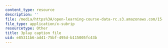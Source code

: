 ```yaml
---
content_type: resource
description: ''
file: /media/https%3A/open-learning-course-data-rc.s3.amazonaws.com/15-s21-nuts-and-bolts-of-business-plans-january-iap-2014/e85311b6ad4175bf495db115005fc43b_3vKlYA7vXOk.srt
file_type: application/x-subrip
resourcetype: Other
title: 3play caption file
uid: e85311b6-ad41-75bf-495d-b115005fc43b
---
```

